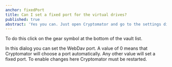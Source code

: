 ```yaml
---
anchor: fixedPort
title: Can I set a fixed port for the virtual drives?
published: true
abstract: 'Yes you can. Just open Cryptomator and go to the settings dialog.'
---
```

To do this click on the gear symbol at the bottom of the vault list.

In this dialog you can set the WebDav port. A value of 0 means that Cryptomator will choose a port automatically. Any other value will set a fixed port. To enable changes here Cryptomator must be restarted.
